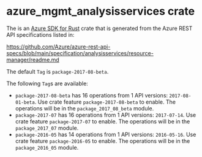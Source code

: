 # azure_mgmt_analysisservices crate

The is an [Azure SDK for Rust](https://github.com/Azure/azure-sdk-for-rust) crate that is generated from the Azure REST API specifications listed in:

https://github.com/Azure/azure-rest-api-specs/blob/main/specification/analysisservices/resource-manager/readme.md

The default `Tag` is `package-2017-08-beta`.

The following `Tag`s are available:

- `package-2017-08-beta` has 16 operations from 1 API versions: `2017-08-01-beta`. Use crate feature `package-2017-08-beta` to enable. The operations will be in the `package_2017_08_beta` module.
- `package-2017-07` has 16 operations from 1 API versions: `2017-07-14`. Use crate feature `package-2017-07` to enable. The operations will be in the `package_2017_07` module.
- `package-2016-05` has 14 operations from 1 API versions: `2016-05-16`. Use crate feature `package-2016-05` to enable. The operations will be in the `package_2016_05` module.
